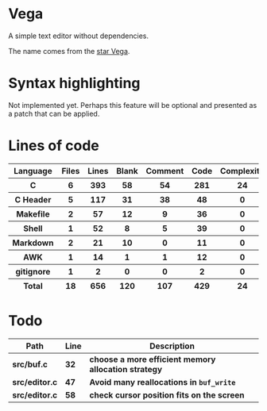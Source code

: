 # Vega

A simple text editor without dependencies.

The name comes from the [star Vega](https://en.wikipedia.org/wiki/Vega).

# Syntax highlighting

Not implemented yet. Perhaps this feature will be optional and presented as a patch that can be applied.

# Lines of code

<table id="scc-table">
	<thead><tr>
		<th>Language</th>
		<th>Files</th>
		<th>Lines</th>
		<th>Blank</th>
		<th>Comment</th>
		<th>Code</th>
		<th>Complexity</th>
		<th>Bytes</th>
	</tr></thead>
	<tbody><tr>
		<th>C</th>
		<th>6</th>
		<th>393</th>
		<th>58</th>
		<th>54</th>
		<th>281</th>
		<th>24</th>
		<th>8039</th>
	</tr><tr>
		<th>C Header</th>
		<th>5</th>
		<th>117</th>
		<th>31</th>
		<th>38</th>
		<th>48</th>
		<th>0</th>
		<th>2552</th>
	</tr><tr>
		<th>Makefile</th>
		<th>2</th>
		<th>57</th>
		<th>12</th>
		<th>9</th>
		<th>36</th>
		<th>0</th>
		<th>1165</th>
	</tr><tr>
		<th>Shell</th>
		<th>1</th>
		<th>52</th>
		<th>8</th>
		<th>5</th>
		<th>39</th>
		<th>0</th>
		<th>1008</th>
	</tr><tr>
		<th>Markdown</th>
		<th>2</th>
		<th>21</th>
		<th>10</th>
		<th>0</th>
		<th>11</th>
		<th>0</th>
		<th>526</th>
	</tr><tr>
		<th>AWK</th>
		<th>1</th>
		<th>14</th>
		<th>1</th>
		<th>1</th>
		<th>12</th>
		<th>0</th>
		<th>220</th>
	</tr><tr>
		<th>gitignore</th>
		<th>1</th>
		<th>2</th>
		<th>0</th>
		<th>0</th>
		<th>2</th>
		<th>0</th>
		<th>13</th>
	</tr></tbody>
	<tfoot><tr>
		<th>Total</th>
		<th>18</th>
		<th>656</th>
		<th>120</th>
		<th>107</th>
		<th>429</th>
		<th>24</th>
    	<th>13523</th>
	</tr></tfoot>
	</table>

# Todo

|Path|Line|Description|
|-|-|-|
|**src/buf.c**|**32**|**choose a more efficient memory allocation strategy**|
|**src/editor.c**|**47**|**Avoid many reallocations in `buf_write`**|
|**src/editor.c**|**58**|**check cursor position fits on the screen**|
